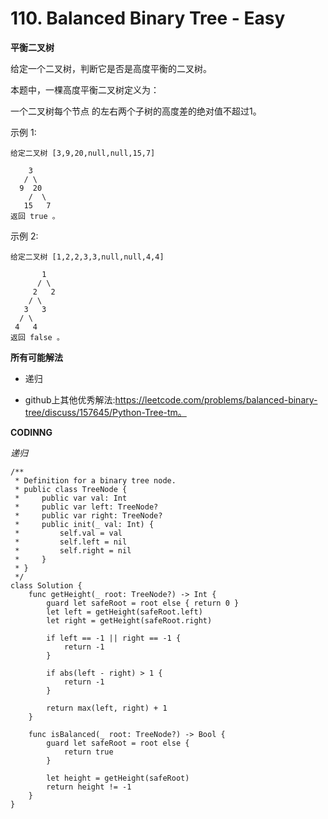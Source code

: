 # 110. Balanced Binary Tree - Easy
**平衡二叉树**

给定一个二叉树，判断它是否是高度平衡的二叉树。

本题中，一棵高度平衡二叉树定义为：

一个二叉树每个节点 的左右两个子树的高度差的绝对值不超过1。

示例 1:

```
给定二叉树 [3,9,20,null,null,15,7]

    3
   / \
  9  20
    /  \
   15   7
返回 true 。
```

示例 2:

```
给定二叉树 [1,2,2,3,3,null,null,4,4]

       1
      / \
     2   2
    / \
   3   3
  / \
 4   4
返回 false 。
```

**所有可能解法**

- 递归

- github上其他优秀解法:https://leetcode.com/problems/balanced-binary-tree/discuss/157645/Python-Tree-tm。

**CODINNG**

*递归*
```
/**
 * Definition for a binary tree node.
 * public class TreeNode {
 *     public var val: Int
 *     public var left: TreeNode?
 *     public var right: TreeNode?
 *     public init(_ val: Int) {
 *         self.val = val
 *         self.left = nil
 *         self.right = nil
 *     }
 * }
 */
class Solution {
    func getHeight(_ root: TreeNode?) -> Int {
        guard let safeRoot = root else { return 0 }
        let left = getHeight(safeRoot.left)
        let right = getHeight(safeRoot.right)

        if left == -1 || right == -1 {
            return -1
        }

        if abs(left - right) > 1 {
            return -1
        }

        return max(left, right) + 1
    }

    func isBalanced(_ root: TreeNode?) -> Bool {
        guard let safeRoot = root else {
            return true
        }

        let height = getHeight(safeRoot)
        return height != -1
    }
}
```

